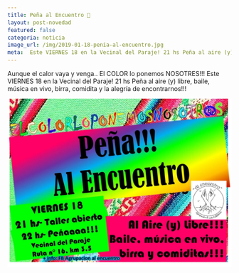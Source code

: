 ```yaml
---
title: Peña al Encuentro 🎵
layout: post-novedad
featured: false
categoria: noticia
image_url: /img/2019-01-18-penia-al-encuentro.jpg
meta:  Este VIERNES 18 en la Vecinal del Paraje! 21 hs Peña al aire (y) libre, baile, música en vivo, birra, comidita y la alegría de encontrarnos!!!
---
```


<p>
	Aunque el calor vaya y venga.. El COLOR lo ponemos NOSOTRES!!! Este VIERNES 18 en la Vecinal del Paraje! 21 hs Peña al aire (y) libre, baile, música en vivo, birra, comidita y la alegría de encontrarnos!!!
</p>

<div style="position: relative;">
	<div class="gallery col-3">
		<a style="width: 100%;" href="/img/2019-01-18-penia-al-encuentro.jpg" data-fancybox="images" data-srcset="/img/2019-01-18-penia-al-encuentro.jpg" class="item-gallery">
			<img src="/img/2019-01-18-penia-al-encuentro.jpg" />
		</a>
	</div>
</div>
